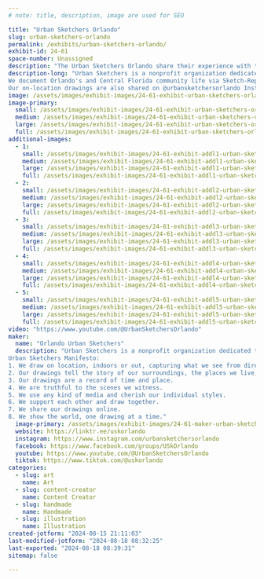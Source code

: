```yaml
---
# note: title, description, image are used for SEO

title: "Urban Sketchers Orlando"
slug: urban-sketchers-orlando
permalink: /exhibits/urban-sketchers-orlando/
exhibit-id: 24-61
space-number: Unassigned
description: "The Urban Sketchers Orlando share their experience with the Maker Faire, one sketch at a time."
description-long: "Urban Sketchers is a nonprofit organization dedicated to raising the artistic, storytelling, and educational value of location drawing, promoting its practice, and connecting people around the world who draw on location where they live and travel. We aim to show the world, one drawing at a time.
We document Orlando's and Central Florida community life via Sketch-Reportage art form and share our stories with the world, One Drawing at a Time.
Our on-location drawings are also shared on @urbansketchersorlando Instagram page and followed by art lovers from around the world. Tag your sketches posted on Instagram with the #orlandourbansketchers hashtag for the chance to feature in our online gallery!"
image: /assets/images/exhibit-images/24-61-exhibit-urban-sketchers-orlando-43-usko-group-photo-6840-large.jpeg
image-primary: 
  small: /assets/images/exhibit-images/24-61-exhibit-urban-sketchers-orlando-43-usko-group-photo-6840-small.jpeg
  medium: /assets/images/exhibit-images/24-61-exhibit-urban-sketchers-orlando-43-usko-group-photo-6840-medium.jpeg
  large: /assets/images/exhibit-images/24-61-exhibit-urban-sketchers-orlando-43-usko-group-photo-6840-large.jpeg
  full: /assets/images/exhibit-images/24-61-exhibit-urban-sketchers-orlando-43-usko-group-photo-6840-full.jpeg
additional-images: 
  - 1:
    small: /assets/images/exhibit-images/24-61-exhibit-addl1-urban-sketchers-orlando-whatsapp-image-2024-07-18-at-13-01-29-small.jpeg
    medium: /assets/images/exhibit-images/24-61-exhibit-addl1-urban-sketchers-orlando-whatsapp-image-2024-07-18-at-13-01-29-medium.jpeg
    large: /assets/images/exhibit-images/24-61-exhibit-addl1-urban-sketchers-orlando-whatsapp-image-2024-07-18-at-13-01-29-large.jpeg
    full: /assets/images/exhibit-images/24-61-exhibit-addl1-urban-sketchers-orlando-whatsapp-image-2024-07-18-at-13-01-29-full.jpeg
  - 2:
    small: /assets/images/exhibit-images/24-61-exhibit-addl2-urban-sketchers-orlando-whatsapp-image-2024-07-18-at-13-05-50-small.jpeg
    medium: /assets/images/exhibit-images/24-61-exhibit-addl2-urban-sketchers-orlando-whatsapp-image-2024-07-18-at-13-05-50-medium.jpeg
    large: /assets/images/exhibit-images/24-61-exhibit-addl2-urban-sketchers-orlando-whatsapp-image-2024-07-18-at-13-05-50-large.jpeg
    full: /assets/images/exhibit-images/24-61-exhibit-addl2-urban-sketchers-orlando-whatsapp-image-2024-07-18-at-13-05-50-full.jpeg
  - 3:
    small: /assets/images/exhibit-images/24-61-exhibit-addl3-urban-sketchers-orlando-whatsapp-image-2024-07-18-at-13-06-19-small.jpeg
    medium: /assets/images/exhibit-images/24-61-exhibit-addl3-urban-sketchers-orlando-whatsapp-image-2024-07-18-at-13-06-19-medium.jpeg
    large: /assets/images/exhibit-images/24-61-exhibit-addl3-urban-sketchers-orlando-whatsapp-image-2024-07-18-at-13-06-19-large.jpeg
    full: /assets/images/exhibit-images/24-61-exhibit-addl3-urban-sketchers-orlando-whatsapp-image-2024-07-18-at-13-06-19-full.jpeg
  - 4:
    small: /assets/images/exhibit-images/24-61-exhibit-addl4-urban-sketchers-orlando-whatsapp-image-2024-07-25-at-22-06-52-small.jpeg
    medium: /assets/images/exhibit-images/24-61-exhibit-addl4-urban-sketchers-orlando-whatsapp-image-2024-07-25-at-22-06-52-medium.jpeg
    large: /assets/images/exhibit-images/24-61-exhibit-addl4-urban-sketchers-orlando-whatsapp-image-2024-07-25-at-22-06-52-large.jpeg
    full: /assets/images/exhibit-images/24-61-exhibit-addl4-urban-sketchers-orlando-whatsapp-image-2024-07-25-at-22-06-52-full.jpeg
  - 5:
    small: /assets/images/exhibit-images/24-61-exhibit-addl5-urban-sketchers-orlando-whatsapp-image-2024-08-07-at-22-34-56-small.jpeg
    medium: /assets/images/exhibit-images/24-61-exhibit-addl5-urban-sketchers-orlando-whatsapp-image-2024-08-07-at-22-34-56-medium.jpeg
    large: /assets/images/exhibit-images/24-61-exhibit-addl5-urban-sketchers-orlando-whatsapp-image-2024-08-07-at-22-34-56-large.jpeg
    full: /assets/images/exhibit-images/24-61-exhibit-addl5-urban-sketchers-orlando-whatsapp-image-2024-08-07-at-22-34-56-full.jpeg
video: "https://www.youtube.com/@UrbanSketchersOrlando"
maker: 
  name: "Orlando Urban Sketchers"
  description: "Urban Sketchers is a nonprofit organization dedicated to raising the artistic, storytelling, and educational value of location drawing, promoting its practice, and connecting people around the world who draw on location where they live and travel. We aim to show the world, one drawing at a time.
Urban Sketchers Manifesto:
1. We draw on location, indoors or out, capturing what we see from direct observation.
2. Our drawings tell the story of our surroundings, the places we live, and where we travel.
3. Our drawings are a record of time and place.
4. We are truthful to the scenes we witness.
5. We use any kind of media and cherish our individual styles.
6. We support each other and draw together.
7. We share our drawings online.
8. We show the world, one drawing at a time."
  image-primary: /assets/images/exhibit-images/24-61-maker-urban-sketchers-orlando-usko-group-photo-medium.jpeg
  website: https://linktr.ee/uskorlando
  instagram: https://www.instagram.com/urbansketchersorlando
  facebook: https://www.facebook.com/groups/USkOrlando
  youtube: https://www.youtube.com/@UrbanSketchersOrlando
  tiktok: https://www.tiktok.com/@uskorlando
categories: 
  - slug: art
    name: Art
  - slug: content-creator
    name: Content Creator
  - slug: handmade
    name: Handmade
  - slug: illustration
    name: Illustration
created-jotform: "2024-08-15 21:11:03"
last-modified-jotform: "2024-08-18 08:32:25"
last-exported: "2024-08-18 08:39:31"
sitemap: false

---
```

